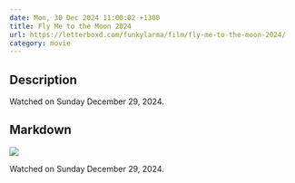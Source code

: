 ```yaml
---
date: Mon, 30 Dec 2024 11:00:02 +1300
title: Fly Me to the Moon 2024
url: https://letterboxd.com/funkylarma/film/fly-me-to-the-moon-2024/
category: movie
---
```

## Description
 Watched on Sunday December 29, 2024. 

## Markdown
![](https://a.ltrbxd.com/resized/film-poster/8/6/1/0/3/9/861039-fly-me-to-the-moon-0-600-0-900-crop.jpg?v=9ee3295246)

Watched on Sunday December 29, 2024.
